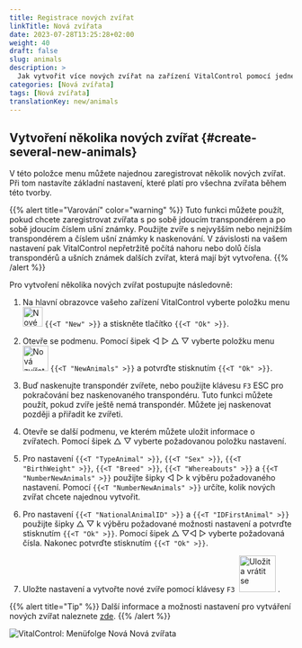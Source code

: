 ```yaml
---
title: Registrace nových zvířat
linkTitle: Nová zvířata
date: 2023-07-28T13:25:28+02:00
weight: 40
draft: false
slug: animals
description: >
  Jak vytvořit více nových zvířat na zařízení VitalControl pomocí jedné akce.
categories: [Nová zvířata]
tags: [Nová zvířata]
translationKey: new/animals
---
```

## Vytvoření několika nových zvířat {#create-several-new-animals}

V této položce menu můžete najednou zaregistrovat několik nových zvířat. Při tom nastavíte základní nastavení, které platí pro všechna zvířata během této tvorby.

{{% alert title="Varování" color="warning" %}}
Tuto funkci můžete použít, pokud chcete zaregistrovat zvířata s po sobě jdoucím transpondérem a po sobě jdoucím číslem ušní známky. Použijte zvíře s nejvyšším nebo nejnižším transpondérem a číslem ušní známky k naskenování. V závislosti na vašem nastavení pak VitalControl nepřetržitě počítá nahoru nebo dolů čísla transpondérů a ušních známek dalších zvířat, která mají být vytvořena.
{{% /alert %}}

Pro vytvoření několika nových zvířat postupujte následovně:

1. Na hlavní obrazovce vašeho zařízení VitalControl vyberte položku menu <img src="/icons/main/new-animal.svg" width="35" align="bottom" alt="Nové zvíře" /> `{{<T "New" >}}` a stiskněte tlačítko `{{<T "Ok" >}}`.

2. Otevře se podmenu. Pomocí šipek ◁ ▷ △ ▽ vyberte položku menu <img src="/icons/main/new-animals.svg" width="45" align="bottom" alt="Nová zvířata" /> `{{<T "NewAnimals" >}}` a potvrďte stisknutím `{{<T "Ok" >}}`.

3. Buď naskenujte transpondér zvířete, nebo použijte klávesu `F3` ESC pro pokračování bez naskenovaného transpondéru. Tuto funkci můžete použít, pokud zvíře ještě nemá transpondér. Můžete jej naskenovat později a přiřadit ke zvířeti.

4. Otevře se další podmenu, ve kterém můžete uložit informace o zvířatech. Pomocí šipek △ ▽ vyberte požadovanou položku nastavení.

5. Pro nastavení `{{<T "TypeAnimal" >}}`, `{{<T "Sex" >}}`, `{{<T "BirthWeight" >}}`, `{{<T "Breed" >}}`, `{{<T "Whereabouts" >}}` a `{{<T "NumberNewAnimals" >}}` použijte šipky ◁ ▷ k výběru požadovaného nastavení. Pomocí `{{<T "NumberNewAnimals" >}}` určíte, kolik nových zvířat chcete najednou vytvořit.

6. Pro nastavení `{{<T "NationalAnimalID" >}}` a `{{<T "IDFirstAnimal" >}}` použijte šipky △ ▽ k výběru požadované možnosti nastavení a potvrďte stisknutím `{{<T "Ok" >}}`. Pomocí šipek △ ▽◁ ▷ vyberte požadovaná čísla. Nakonec potvrďte stisknutím `{{<T "Ok" >}}`.


7. Uložte nastavení a vytvořte nové zvíře pomocí klávesy `F3` &nbsp;<img src="/icons/footer/save_exit.svg" width="65" align="bottom" alt="Uložit a vrátit se" />&nbsp;.

{{% alert title="Tip" %}}
Další informace a možnosti nastavení pro vytváření nových zvířat naleznete [zde](../../settings/animal-registration/).
{{% /alert %}}

   ![VitalControl: Menüfolge Nová Nová zvířata](../images/newanimals.png "Vytvořit nová zvířata")
